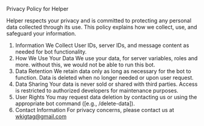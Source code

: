 Privacy Policy for Helper

Helper respects your privacy and is committed to protecting any personal data collected through its use. This policy explains how we collect, use, and safeguard your information.

1. Information We Collect
User IDs, server IDs, and message content as needed for bot functionality.
2. How We Use Your Data
We use your data, for server variables, roles and more.
 without this, we would not be able to run this bot.
4. Data Retention
We retain data only as long as necessary for the bot to function.
Data is deleted when no longer needed or upon user request.
5. Data Sharing
Your data is never sold or shared with third parties.
Access is restricted to authorized developers for maintenance purposes.
6. User Rights
You may request data deletion by contacting us or using the appropriate bot command ([e.g., /delete-data]).
7. Contact Information
For privacy concerns, please contact us at wkigtag@gmail.com
